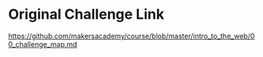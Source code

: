 



Original Challenge Link
===

https://github.com/makersacademy/course/blob/master/intro_to_the_web/00_challenge_map.md
